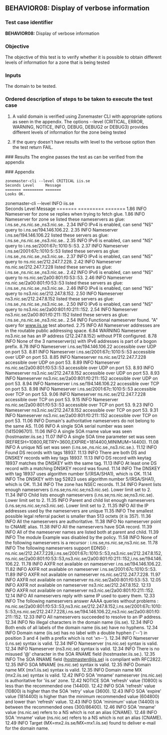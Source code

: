 ## BEHAVIOR08: Display of verbose information

### Test case identifier

**BEHAVIOR08:** Display of verbose information 

### Objective 

The objective of this test is to verify whether it is possible to obtain
different levels of information for a zone that is being tested

### Inputs

The  domain to be tested.

### Ordered description of steps to be taken to execute the test case


1. A valid domain is verified using Zonemaster CLI with appropriate options as
seen in the appendix. The options --level (CRITICAL, ERROR, WARNING, NOTICE, INFO, 
DEBUG, DEBUG2 or DEBUG3) provides different levels of information for the zone being tested

2. If the query doesn't have results with level to the verbose option then the
test return FAIL.

### Results
The engine passes the test as can be verified from the appendix

### Appendix
```
zonemaster-cli --level CRITICAL iis.se
Seconds Level     Message
======= ========= =======
Looks OK.

```
zonemaster-cli --level INFO iis.se    
Seconds Level     Message
======= ========= =======
   1.86 INFO      Nameserver for zone se replies when trying to fetch glue.
   1.86 INFO      Nameserver for zone se listed these nameservers as glue:
i.ns.se.,ns.nic.se.,ns3.nic.se..
   2.34 INFO      IPv4 is enabled, can send "NS" query to
i.ns.se/194.146.106.22.
   2.35 INFO      Nameserver i.ns.se/194.146.106.22 listed these servers as
glue: i.ns.se.,ns.nic.se.,ns3.nic.se..
   2.35 INFO      IPv6 is enabled, can send "NS" query to
i.ns.se/2001:67c:1010:5::53.
   2.37 INFO      Nameserver i.ns.se/2001:67c:1010:5::53 listed these servers as
glue: i.ns.se.,ns.nic.se.,ns3.nic.se..
   2.37 INFO      IPv4 is enabled, can send "NS" query to
ns.nic.se/212.247.7.228.
   2.42 INFO      Nameserver ns.nic.se/212.247.7.228 listed these servers as
glue: i.ns.se.,ns.nic.se.,ns3.nic.se..
   2.42 INFO      IPv6 is enabled, can send "NS" query to
ns.nic.se/2a00:801:f0:53::53.
   2.46 INFO      Nameserver ns.nic.se/2a00:801:f0:53::53 listed these servers
as glue: i.ns.se.,ns.nic.se.,ns3.nic.se..
   2.46 INFO      IPv4 is enabled, can send "NS" query to
ns3.nic.se/212.247.8.152.
   2.50 INFO      Nameserver ns3.nic.se/212.247.8.152 listed these servers as
glue: i.ns.se.,ns.nic.se.,ns3.nic.se..
   2.50 INFO      IPv6 is enabled, can send "NS" query to
ns3.nic.se/2a00:801:f0:211::152.
   2.54 INFO      Nameserver ns3.nic.se/2a00:801:f0:211::152 listed these
servers as glue: i.ns.se.,ns.nic.se.,ns3.nic.se..
   2.54 INFO      Functional nameserver found. "A" query for www.iis.se test
aborted.
   2.75 INFO      All Nameserver addresses are in the routable public addressing
space.
   6.84 WARNING   Nameserver ns3.nic.se has an IP address (212.247.8.152)
without PTR configured.
   8.78 INFO      None of the 3 nameserver(s) with IPv6 addresses is part of a
bogon prefix.
   8.78 INFO      Nameserver i.ns.se/194.146.106.22 accessible over UDP on port
53.
   8.81 INFO      Nameserver i.ns.se/2001:67c:1010:5::53 accessible over UDP on
port 53.
   8.85 INFO      Nameserver ns.nic.se/212.247.7.228 accessible over UDP on port
53.
   8.89 INFO      Nameserver ns.nic.se/2a00:801:f0:53::53 accessible over UDP on
port 53.
   8.93 INFO      Nameserver ns3.nic.se/212.247.8.152 accessible over UDP on
port 53.
   8.93 INFO      Nameserver ns3.nic.se/2a00:801:f0:211::152 accessible over UDP
on port 53.
   8.94 INFO      Nameserver i.ns.se/194.146.106.22 accessible over TCP on port
53.
   8.98 INFO      Nameserver i.ns.se/2001:67c:1010:5::53 accessible over TCP on
port 53.
   9.06 INFO      Nameserver ns.nic.se/212.247.7.228 accessible over TCP on port
53.
   9.15 INFO      Nameserver ns.nic.se/2a00:801:f0:53::53 accessible over TCP on
port 53.
   9.23 INFO      Nameserver ns3.nic.se/212.247.8.152 accessible over TCP on
port 53.
   9.31 INFO      Nameserver ns3.nic.se/2a00:801:f0:211::152 accessible over TCP
on port 53.
  11.06 INFO      Domain's authoritative nameservers do not belong to the same
AS.
  11.06 INFO      A single SOA serial number was seen (1415096701).
  11.06 INFO      A single SOA rname value was seen (hostmaster.iis.se.)
  11.07 INFO      A single SOA time parameter set was seen
(REFRESH=10800,RETRY=3600,EXPIRE=1814400,MINIMUM=14400).
  11.08 INFO      A unique NS set was seen (i.ns.se.,ns.nic.se.,ns3.nic.se.).
  11.12 INFO      Found DS records with tags 18937.
  11.13 INFO      There are both DS and DNSKEY records with key tags 18937.
  11.13 INFO      DS record with keytag 18937 matches the DNSKEY with the same
tag.
  11.13 INFO      At least one DS record with a matching DNSKEY record was
found.
  11.14 INFO      The DNSKEY with tag 18937 uses algorithm number 5/(RSA/SHA1),
which is OK.
  11.14 INFO      The DNSKEY with tag 52823 uses algorithm number 5/(RSA/SHA1),
which is OK.
  11.34 INFO      The zone has NSEC records.
  11.34 INFO      Parent lists enough nameservers
(i.ns.se;ns.nic.se;ns3.nic.se). Lower limit set to 2.
  11.34 INFO      Child lists enough nameservers (i.ns.se;ns.nic.se;ns3.nic.se).
Lower limit set to 2.
  11.35 INFO      Parent and child list enough nameservers
(i.ns.se;ns.nic.se;ns3.nic.se). Lower limit set to 2.
  11.35 INFO      All the IP addresses used by the nameservers are unique
  11.35 INFO      The smallest possible legal referral packet is smaller than
513 octets (it is 357).
  11.36 INFO      All the nameservers are authoritative.
  11.38 INFO      No nameserver point to CNAME alias.
  11.38 INFO      All the nameservers have SOA record.
  11.39 INFO      All of the nameserver names are listed both at parent and
child.
  11.39 INFO      The module Example was disabled by the policy.
  11.58 INFO      None of the following nameservers is a recursor :
i.ns.se,ns.nic.se,ns3.nic.se.
  11.78 INFO      The following nameservers support EDNS0 :
ns.nic.se/212.247.7.228,i.ns.se/2001:67c:1010:5::53,ns3.nic.se/212.247.8.152,ns.nic.se/2a00:801:f0:53::53,ns3.nic.se/2a00:801:f0:211::152,i.ns.se/194.146.106.22.
  11.78 INFO      AXFR not available on nameserver i.ns.se/194.146.106.22.
  11.82 INFO      AXFR not available on nameserver i.ns.se/2001:67c:1010:5::53.
  11.89 INFO      AXFR not available on nameserver ns.nic.se/212.247.7.228.
  11.97 INFO      AXFR not available on nameserver ns.nic.se/2a00:801:f0:53::53.
  12.05 INFO      AXFR not available on nameserver ns3.nic.se/212.247.8.152.
  12.13 INFO      AXFR not available on nameserver
ns3.nic.se/2a00:801:f0:211::152.
  12.14 INFO      All nameservers reply with same IP used to query them.
  12.33 INFO      The following nameservers answer AAAA queries without problems
:
ns.nic.se/2a00:801:f0:53::53,ns3.nic.se/212.247.8.152,i.ns.se/2001:67c:1010:5::53,ns.nic.se/212.247.7.228,i.ns.se/194.146.106.22,ns3.nic.se/2a00:801:f0:211::152.
  12.33 INFO      All nameservers succeeded to resolve to an IP address.
  12.34 INFO      No illegal characters in the domain name (iis.se).
  12.34 INFO      Both ends of all labels of the domain name (iis.se) have no
hyphens.
  12.34 INFO      Domain name (iis.se) has no label with a double hyphen ('--')
in position 3 and 4 (with a prefix which is not 'xn--').
  12.34 INFO      Nameserver (i.ns.se) syntax is valid.
  12.34 INFO      Nameserver (ns.nic.se) syntax is valid.
  12.34 INFO      Nameserver (ns3.nic.se) syntax is valid.
  12.34 INFO      There is no misused '@' character in the SOA RNAME field
(hostmaster.iis.se.).
  12.35 INFO      The SOA RNAME field (hostmaster@iis.se) is compliant with
RFC2822.
  12.35 INFO      SOA MNAME (ns.nic.se) syntax is valid.
  12.35 INFO      Domain name MX (mx1.iis.se) syntax is valid.
  12.35 INFO      Domain name MX (mx2.iis.se) syntax is valid.
  12.42 INFO      SOA 'mname' nameserver (ns.nic.se) is authoritative for
'iis.se' zone.
  12.42 NOTICE    SOA 'refresh' value (10800) is less than the recommended one
(14400).
  12.42 INFO      SOA 'refresh' value (10800) is higher than the SOA 'retry'
value (3600).
  12.43 INFO      SOA 'expire' value (1814400) is higher than the minimum
recommended value (604800) and lower than 'refresh' value.
  12.43 INFO      SOA 'minimum' value (14400) is between the recommended ones
(300/86400).
  12.46 INFO      SOA 'mname' value (ns.nic.se) refers to a NS which is not an
alias (CNAME).
  12.48 INFO      SOA 'mname' value (ns.nic.se) refers to a NS which is not an
alias (CNAME).
  12.49 INFO      Target (MX=mx2.iis.se/MX=mx1.iis.se) found to deliver e-mail
for the domain name.

```

